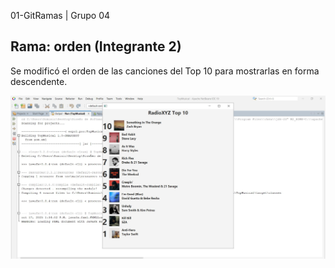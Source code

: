 01-GitRamas | Grupo 04


## Rama: orden (Integrante 2)
Se modificó el orden de las canciones del Top 10 para mostrarlas en forma descendente.
<p align="center">
  <img src="./TopMusical/img/prueba.png" alt="Captura del Top 10" width="800"/>
</p>
